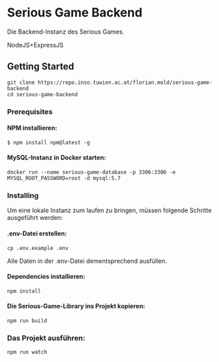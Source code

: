 # Serious Game Backend

Die Backend-Instanz des Serious Games.

NodeJS+ExpressJS

## Getting Started

```
git clone https://repo.inso.tuwien.ac.at/florian.mold/serious-game-backend
cd serious-game-backend
```

### Prerequisites

#### NPM installieren:
```
$ npm install npm@latest -g
```

#### MySQL-Instanz in Docker starten:
```
docker run --name serious-game-database -p 3306:3306 -e MYSQL_ROOT_PASSWORD=root -d mysql:5.7
```

### Installing

Um eine lokale Instanz zum laufen zu bringen, müssen folgende Schritte ausgeführt werden:

#### .env-Datei erstellen:

```
cp .env.example .env
```
Alle Daten in der .env-Datei dementsprechend ausfüllen.


#### Dependencies installieren:

```
npm install
```

#### Die Serious-Game-Library ins Projekt kopieren:

```
npm run build
```

### Das Projekt ausführen:
```
npm run watch
```